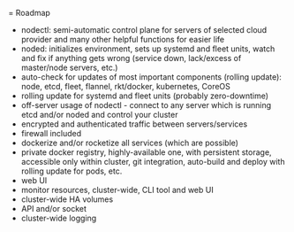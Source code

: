 = Roadmap

- nodectl: semi-automatic control plane for servers of selected cloud provider and many other helpful functions for easier life
- noded: initializes environment, sets up systemd and fleet units, watch and fix if anything gets wrong (service down, lack/excess of master/node servers, etc.)
- auto-check for updates of most important components (rolling update): node, etcd, fleet, flannel, rkt/docker, kubernetes, CoreOS
- rolling update for systemd and fleet units (probably zero-downtime)
- off-server usage of nodectl - connect to any server which is running etcd and/or noded and control your cluster
- encrypted and authenticated traffic between servers/services
- firewall included
- dockerize and/or rocketize all services (which are possible)
- private docker registry, highly-available one, with persistent storage, accessible only within cluster, git integration, auto-build and deploy with rolling update for pods, etc.
- web UI
- monitor resources, cluster-wide, CLI tool and web UI
- cluster-wide HA volumes
- API and/or socket
- cluster-wide logging
